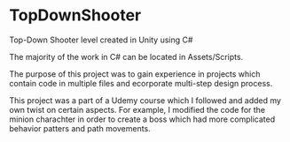# TopDownShooter
Top-Down Shooter level created in Unity using C#

The majority of the work in C# can be located in Assets/Scripts.

The purpose of this project was to gain experience in projects which contain code in multiple files
and ecorporate multi-step design process.

This project was a part of a Udemy course which I followed and added my own twist on certain aspects. 
For example, I modified the code for the minion charachter in order to create a boss which had more complicated 
behavior patters and path movements.
